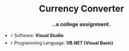 <h1 align="center">Currency Converter</h1>
<h3 align="center">..a college assignment.</h3>

- ⚡ Software: **Visual Studio**
- ⚡ Programming Language: **VB.NET (Visual Basic)**
